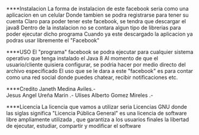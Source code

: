 ****Instalacion 
La forma de instalacion de este facebook seria como una aplicacion en un celular 
Donde tambien se podra registrarse para tener su cuenta 
Claro para poder tener este facebook, se tendra que descargar el java8
Dentro de la instalacion no se contara algun tipo de librerias para poder ejecutar dicho programa 
Cuando ya este descargado la aplicacion ya podras usar libremente el "Facebook"


****USO
El "programa" facebook se podra ejecutar para cualquier sistema operativo que tenga instalado el Java 8
Al momento de que el usuario/cliente quisiera configurar, se podria hacer por medio directo del archivo especificado 
El uso que se le dara a este "facebook" es para contar como una red social donde puedes chatear, recibir notificaciones etc.



****Credito 
Janeth Medina Aviles.-  
Jesus Angel Ureña Marin .-
Ulises Alberto Gomez Mireles .-


****Licencia 
La licencia que vamos a utilizar seria Licencias GNU donde las siglas significa "Licencia Pública General"  es una licencia de software libre ampliamente utilizada , que garantiza a los usuarios finales la libertad de ejecutar, estudiar, compartir y modificar el software
